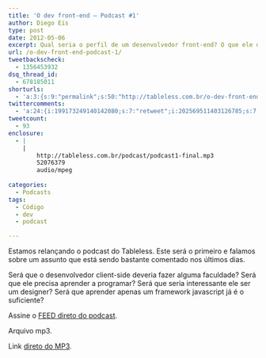 ```yaml
---
title: 'O dev front-end – Podcast #1'
author: Diego Eis
type: post
date: 2012-05-06
excerpt: Qual seria o perfil de um desenvolvedor front-end? O que ele deveria saber ou não?
url: /o-dev-front-end-podcast-1/
tweetbackscheck:
  - 1356453932
dsq_thread_id:
  - 678185011
shorturls:
  - 'a:3:{s:9:"permalink";s:50:"http://tableless.com.br/o-dev-front-end-podcast-1/";s:7:"tinyurl";s:26:"http://tinyurl.com/bl6pcxr";s:4:"isgd";s:19:"http://is.gd/GsNL4y";}'
twittercomments:
  - 'a:24:{i:199173249140142080;s:7:"retweet";i:202569511403126785;s:7:"retweet";i:202441497621180418;s:7:"retweet";i:202353018497273856;s:7:"retweet";i:202342524365455361;s:7:"retweet";i:202342308513980416;s:7:"retweet";i:199643508133462016;s:7:"retweet";i:199493880507408385;s:7:"retweet";i:199493408971161600;s:7:"retweet";i:199492279067611137;s:7:"retweet";i:207429576790519811;s:7:"retweet";i:207419315778101250;s:7:"retweet";i:207404385846837248;s:7:"retweet";i:228843595464052736;s:7:"retweet";i:228811772163940352;s:7:"retweet";i:228149059276386305;s:7:"retweet";i:228137832856842242;s:7:"retweet";i:228124018442645504;s:7:"retweet";i:228123933621252097;s:7:"retweet";i:228123609254723584;s:7:"retweet";i:228123363875356672;s:7:"retweet";i:228123357625856000;s:7:"retweet";i:228123350185148416;s:7:"retweet";i:228123305360646144;s:7:"retweet";}'
tweetcount:
  - 93
enclosure:
  - |
    |
        http://tableless.com.br/podcast/podcast1-final.mp3
        52076379
        audio/mpeg
        
categories:
  - Podcasts
tags:
  - Código
  - dev
  - podcast

---
```

Estamos relançando o podcast do Tableless. Este será o primeiro e falamos sobre um assunto que está sendo bastante comentado nos últimos dias.

Será que o desenvolvedor client-side deveria fazer alguma faculdade? Será que ele precisa aprender a programar? Será que seria interessante ele ser um designer? Será que aprender apenas um framework javascript já é o suficiente?



Assine o [FEED direto do podcast][1].
  
Arquivo mp3.

Link [direto do MP3][2].

 [1]: http://tableless.com.br/categoria/podcasts/feed
 [2]: http://tableless.com.br/podcast/podcast1-final.mp3